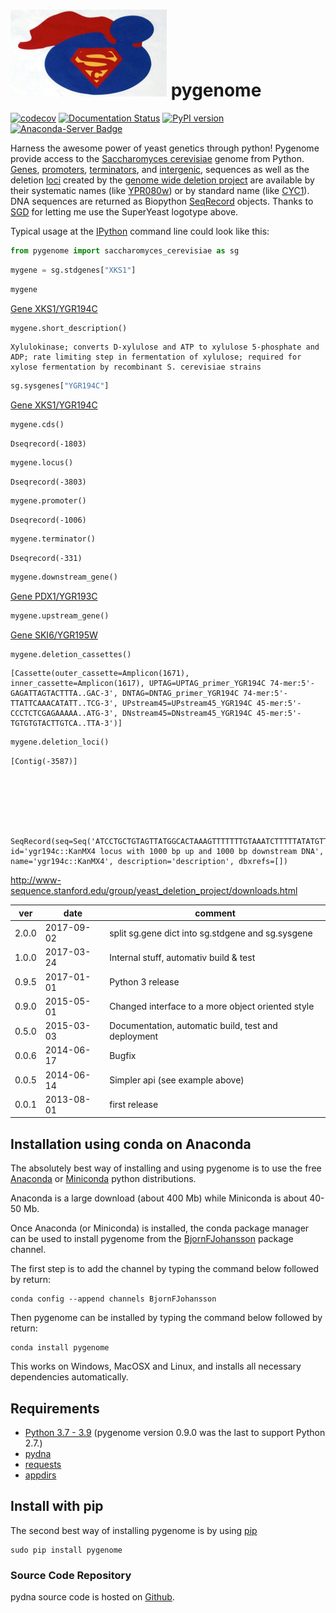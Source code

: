 # ![icon](https://raw.githubusercontent.com/bjornFJohansson/pygenome/master/docs/SuperYeast.jpg) pygenome

[![codecov](https://codecov.io/gh/BjornFJohansson/pygenome/branch/master/graph/badge.svg)](https://codecov.io/gh/BjornFJohansson/pygenome)
[![Documentation Status](https://readthedocs.org/projects/pygenome/badge/?version=latest)](http://pygenome.readthedocs.io/en/latest/?badge=latest)
[![PyPI version](https://badge.fury.io/py/pygenome.svg)](https://badge.fury.io/py/pygenome)
[![Anaconda-Server Badge](https://anaconda.org/bjornfjohansson/pygenome/badges/version.svg)](https://anaconda.org/bjornfjohansson/pygenome)

Harness the awesome power of yeast genetics through python! Pygenome provide access to the [Saccharomyces cerevisiae](https://microbewiki.kenyon.edu/index.php/Saccharomyces_cerevisiae)
genome from Python. [Genes](http://en.wikipedia.org/wiki/Gene),
[promoters](http://en.wikipedia.org/wiki/Promoter_(genetics)),
[terminators](http://en.wikipedia.org/wiki/Terminator_(genetics)), and
[intergenic](http://en.wikipedia.org/wiki/Intergenic_region), sequences
as well as the deletion [loci](http://en.wikipedia.org/wiki/Locus_(genetics)) created by the
[genome wide deletion project](http://www-sequence.stanford.edu/group/yeast_deletion_project/deletions3.html)
are available by their systematic names (like [YPR080w](http://www.yeastgenome.org/locus/S000006284/overview)) or by
standard name (like [CYC1](http://www.yeastgenome.org/locus/S000003809/overview)). DNA
sequences are returned as Biopython
[SeqRecord](http://biopython.org/wiki/SeqRecord) objects. Thanks to [SGD](http://www.yeastgenome.org/) for letting me use the SuperYeast logotype above.

Typical usage at the [IPython](http://ipython.org/) command line could look like this:


```python
from pygenome import saccharomyces_cerevisiae as sg
```


```python
mygene = sg.stdgenes["XKS1"]
```


```python
mygene
```




<a href='http://www.yeastgenome.org/locus/YGR194C' target='_blank'>Gene XKS1/YGR194C</a>




```python
mygene.short_description()
```




    Xylulokinase; converts D-xylulose and ATP to xylulose 5-phosphate and ADP; rate limiting step in fermentation of xylulose; required for xylose fermentation by recombinant S. cerevisiae strains




```python
sg.sysgenes["YGR194C"]
```




<a href='http://www.yeastgenome.org/locus/YGR194C' target='_blank'>Gene XKS1/YGR194C</a>




```python
mygene.cds()
```




    Dseqrecord(-1803)




```python
mygene.locus()
```




    Dseqrecord(-3803)




```python
mygene.promoter()
```




    Dseqrecord(-1006)




```python
mygene.terminator()
```




    Dseqrecord(-331)




```python
mygene.downstream_gene()
```




<a href='http://www.yeastgenome.org/locus/YGR193C' target='_blank'>Gene PDX1/YGR193C</a>




```python
mygene.upstream_gene()
```




<a href='http://www.yeastgenome.org/locus/YGR195W' target='_blank'>Gene SKI6/YGR195W</a>




```python
mygene.deletion_cassettes()
```




    [Cassette(outer_cassette=Amplicon(1671), inner_cassette=Amplicon(1617), UPTAG=UPTAG_primer_YGR194C 74-mer:5'-GAGATTAGTACTTTA..GAC-3', DNTAG=DNTAG_primer_YGR194C 74-mer:5'-TTATTCAAACATATT..TCG-3', UPstream45=UPstream45_YGR194C 45-mer:5'-CCCTCTCGAGAAAAA..ATG-3', DNstream45=DNstream45_YGR194C 45-mer:5'-TGTGTGTACTTGTCA..TTA-3')]




```python
mygene.deletion_loci()
```




    [Contig(-3587)]







    SeqRecord(seq=Seq('ATCCTGCTGTAGTTATGGCACTAAAGTTTTTTTGTAAATCTTTTTATATGTTAA...GAA'), id='ygr194c::KanMX4 locus with 1000 bp up and 1000 bp downstream DNA', name='ygr194c::KanMX4', description='description', dbxrefs=[])



http://www-sequence.stanford.edu/group/yeast_deletion_project/downloads.html

| ver   | date       | comment                                             |
|-------|------------|-----------------------------------------------------|
| 2.0.0 | 2017-09-02 | split sg.gene dict into sg.stdgene and sg.sysgene   |
| 1.0.0 | 2017-03-24 | Internal stuff, automativ build & test              |
| 0.9.5 | 2017-01-01 | Python 3 release                                    |
| 0.9.0 | 2015-05-01 | Changed interface to a more object oriented style   |
| 0.5.0 | 2015-03-03 | Documentation, automatic build, test and deployment |
| 0.0.6 | 2014-06-17 | Bugfix                                              |
| 0.0.5 | 2014-06-14 | Simpler api (see example above)                     |
| 0.0.1 | 2013-08-01 | first release                                       |

## Installation using conda on Anaconda

The absolutely best way of installing and using pygenome is to use the
free [Anaconda](https://store.continuum.io/cshop/anaconda) or [Miniconda](http://conda.pydata.org/miniconda.html) python distributions.

Anaconda is a large download (about 400 Mb) while Miniconda is about 40-50 Mb.

Once Anaconda (or Miniconda) is installed, the conda package manager can be used to install pygenome
from the [BjornFJohansson](https://anaconda.org/bjornfjohansson) package channel.

The first step is to add the channel by typing the command below followed by return:

    conda config --append channels BjornFJohansson

Then pygenome can be installed by typing the command below followed by return:

    conda install pygenome

This works on Windows, MacOSX and Linux, and installs all necessary dependencies automatically.

## Requirements

- [Python 3.7 - 3.9](http://www.python.org) (pygenome version 0.9.0 was the last to support Python 2.7.)
- [pydna](http://pypi.python.org/pypi/pydna)
- [requests](http://pypi.python.org/pypi/requests)
- [appdirs](https://pypi.python.org/pypi/appdirs)

## Install with pip

The second best way of installing pygenome is by using
[pip](https://packaging.python.org/en/latest/installing.html#installing-from-pypi)

    sudo pip install pygenome

### Source Code Repository

pydna source code is hosted on [Github](https://github.com/BjornFJohansson/pygenome).
